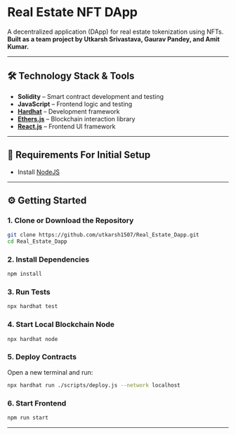 # Real Estate NFT DApp

A decentralized application (DApp) for real estate tokenization using NFTs.
**Built as a team project by Utkarsh Srivastava, Gaurav Pandey, and Amit Kumar.**

---

## 🛠️ Technology Stack & Tools

* **Solidity** – Smart contract development and testing
* **JavaScript** – Frontend logic and testing
* [**Hardhat**](https://hardhat.org/) – Development framework
* [**Ethers.js**](https://docs.ethers.io/v5/) – Blockchain interaction library
* [**React.js**](https://reactjs.org/) – Frontend UI framework

---

## 🚀 Requirements For Initial Setup

* Install [NodeJS](https://nodejs.org/en/)

---

## ⚙️ Getting Started

### 1. Clone or Download the Repository

```bash
git clone https://github.com/utkarsh1507/Real_Estate_Dapp.git
cd Real_Estate_Dapp
```

### 2. Install Dependencies

```bash
npm install
```

### 3. Run Tests

```bash
npx hardhat test
```

### 4. Start Local Blockchain Node

```bash
npx hardhat node
```

### 5. Deploy Contracts

Open a new terminal and run:

```bash
npx hardhat run ./scripts/deploy.js --network localhost
```

### 6. Start Frontend

```bash
npm run start
```

---

